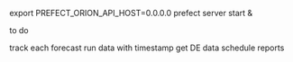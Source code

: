 export PREFECT_ORION_API_HOST=0.0.0.0
prefect server start &


to do

track each forecast run data with timestamp
get DE data
schedule reports
